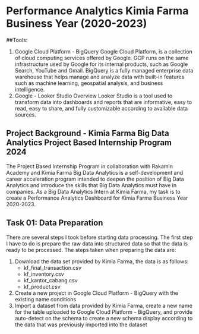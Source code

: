 # Performance Analytics Kimia Farma Business Year (2020-2023)

##Tools:
1. Google Cloud Platform - BigQuery
Google Cloud Platform, is a collection of cloud computing services offered by Google. GCP runs on the same infrastructure used by Google for its internal products, such as Google Search, YouTube and Gmail. BigQuery is a fully managed enterprise data warehouse that helps manage and analyze data with built-in features such as machine learning, geospatial analysis, and business intelligence.
2. Google - Looker Studio Overview
Looker Studio is a tool used to transform data into dashboards and reports that are informative, easy to read, easy to share, and fully customizable according to available data sources.

## Project Background - Kimia Farma Big Data Analytics Project Based Internship Program 2024
The Project Based Internship Program in collaboration with Rakamin Academy and Kimia Farma Big Data Analytics is a self-development and career acceleration program intended to deepen the position of Big Data Analytics and introduce the skills that Big Data Analytics must have in companies. As a Big Data Analytics Intern at Kimia Farma, my task is to create a Performance Analytics Dashboard for Kimia Farma Business Year 2020-2023.

## Task 01: Data Preparation
There are several steps I took before starting data processing. The first step I have to do is prepare the raw data into structured data so that the data is ready to be processed. The steps taken when preparing the data are:
1. Download the data set provided by Kimia Farma, the data is as follows:
   - kf_final_transaction.csv
   - kf_inventory.csv
   - kf_kantor_cabang.csv
   - kf_product.csv
2. Create a new project in Google Cloud Platform - BigQuery with the existing name conditions
3. Import a dataset from data provided by Kimia Farma, create a new name for the table uploaded to Google Cloud Platform - BigQuery, and provide auto-detect on the schema to create a new schema display according to the data that was previously imported into the dataset
  
